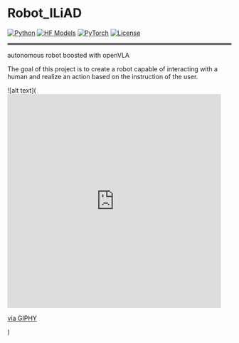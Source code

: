 # Robot_ILiAD

[![Python](https://img.shields.io/badge/python-3.10-blue?style=for-the-badge)](https://www.python.org)
[![HF Models](https://img.shields.io/badge/%F0%9F%A4%97-Models-yellow?style=for-the-badge)](https://huggingface.co/openvla/openvla-7b)
[![PyTorch](https://img.shields.io/badge/PyTorch-2.2.0-EE4C2C.svg?style=for-the-badge&logo=pytorch)](https://pytorch.org/get-started/locally/)
[![License](https://img.shields.io/github/license/TRI-ML/prismatic-vlms?style=for-the-badge)](LICENSE)

<hr style="border: 2px solid gray;"></hr>

autonomous robot boosted with openVLA 

The goal of this project is to create a robot capable of interacting with a human and realize an action based on the instruction of the user.

![alt text](<iframe src="https://giphy.com/embed/VH4XUaznNHYMtYHQAV" width="480" height="480" style="" frameBorder="0" class="giphy-embed" allowFullScreen></iframe><p><a href="https://giphy.com/gifs/O2UK-binoculars-o2-bubl-VH4XUaznNHYMtYHQAV">via GIPHY</a></p>)



